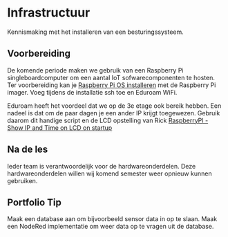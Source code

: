 # Infrastructuur

Kennismaking met het installeren van een besturingssysteem. 

## Voorbereiding

De komende periode maken we gebruik van een Raspberry Pi singleboardcomputer om een aantal IoT sofwarecomponenten te hosten. Ter voorbereiding kan je [Raspberry Pi OS installeren](../../infrastructuur/OS/Raspberry-Pi-OS/README.md) met de Raspberry Pi imager. Voeg tijdens de installatie ssh toe en Eduroam WiFi.

Eduroam heeft het voordeel dat we op de 3e etage ook bereik hebben. Een nadeel is dat om de paar dagen je een ander IP krijgt toegewezen. Gebruik daarom dit handige script en de LCD opstelling van Rick [RaspberryPI - Show IP and Time on LCD on startup](https://github.com/RickMageddon/RaspberryPI-LCD-IPonStartup)

## Na de les

Ieder team is verantwoordelijk voor de hardwareonderdelen. Deze hardwareonderdelen willen wij komend semester weer opnieuw kunnen gebruiken.

## Portfolio Tip

Maak een database aan om bijvoorbeeld sensor data in op te slaan. Maak een NodeRed implementatie om weer data op te vragen uit de database. 